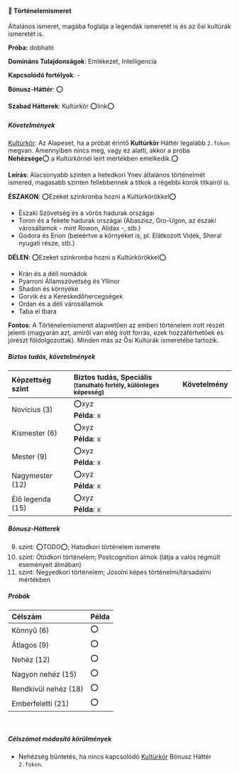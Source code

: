 #### 🔴 Történelemismeret

Általános ismeret, magába foglalja a legendák ismeretét is és az ősi kultúrák ismeretét is.

**Próba:** dobható

**Domináns Tulajdonságok**: Emlékezet, Intelligencia

**Kapcsolódó fortélyok**: -

**Bónusz-Háttér**: ⭕

**Szabad Hátterek**: Kultúrkör ⭕link⭕

##### Követelmények
 [Kultúrkör](../043_bonusz_hatterek.md#-kultúrkör-3): Az Alapeset, ha a próbát érintő **Kultúrkör** Háttér legalább `2.fokon` megvan. Amennyiben nincs meg, vagy ez alatti, akkor a próba **Nehézsége**⭕ a Kultúrkörnél leírt mértékben emelkedik.⭕

**Leírás**: Alacsonyabb szinten a hetedkori Ynev általános történelmét ismered, magasabb szinten fellebbennek a titkok a régebbi korok titkairól is.

**ÉSZAKON**:
⭕Ezeket szinkronba hozni a Kultúrkörökkel⭕
- Északi Szövetség és a vörös hadurak országai
- Toron és a fekete hadurak országai (Abaszisz, Gro-Ugon, az északi városállamok - mint Rowon, Alidax -, stb.)
- Godora és Erion (beleértve a környéket is, pl. Elátkozott Vidék, Sheral nyugati része, stb.)

**DÉLEN**:
⭕Ezeket szinkronba hozni a Kultúrkörökkel⭕
- Krán és a déli nomádok
- Pyarroni Államszövetség és Yllinor
- Shadon és környéke
- Gorvik és a Kereskedőhercegségek
- Ordan és a déli városállamok
- Taba el Ibara

**Fontos**: A Történelemismeret alapvetően az emberi történelem írott részét jelenti (magyarán azt, amiről van elég írott forrás, ezek hozzáférhetőek és jórészt földolgozottak). Minden más az Ősi Kultúrák ismeretébe tartozik.
##### Biztos tudás, követelmények

| Képzettség szint | Biztos tudás, Speciális <br /><sub>(tanulható fortély, különleges  képesség)</sub> | Követelmény |
|:---------------- |:---------------------------------------------------------------------------------- |:-----------:|
| Novícius (3)     | ⭕xyz <br /> **Példa**: x                                                           |             |
| Kismester (6)    | ⭕xyz <br /> **Példa**: x                                                           |             |
| Mester (9)       | ⭕xyz <br /> **Példa**: x                                                           |             |
| Nagymester (12)  | ⭕xyz <br /> **Példa**: x                                                           |             |
| Élő legenda (15) | ⭕xyz <br /> **Példa**: x                                                           |             |
##### Bónusz-Hátterek

9. szint: ⭕TODO⭕; Hatodkori történelem ismerete
12. szint: Ötödkori történelem; Postcognition álmok (látja a valós régmúlt eseményeit álmában)
15. szint: Negyedkori történelem; Jósolni képes történelmi/társadalmi mértékben

##### Próbák

| Célszám              | Példa |
| :------------------- | :---- |
| Könnyű       (6)     | ⭕     |
| Átlagos      (9)     | ⭕     |
| Nehéz        (12)    | ⭕     |
| Nagyon nehéz (15)    | ⭕     |
| Rendkívül nehéz (18) | ⭕     |
| Emberfeletti (21)    | ⭕     |

<br />

##### Célszámot módosító körülmények

- Nehézség büntetés, ha nincs kapcsolódó [Kultúrkör](../043_bonusz_hatterek.md#-kultúrkör) Bónusz Háttér `2.fokon`.
 
